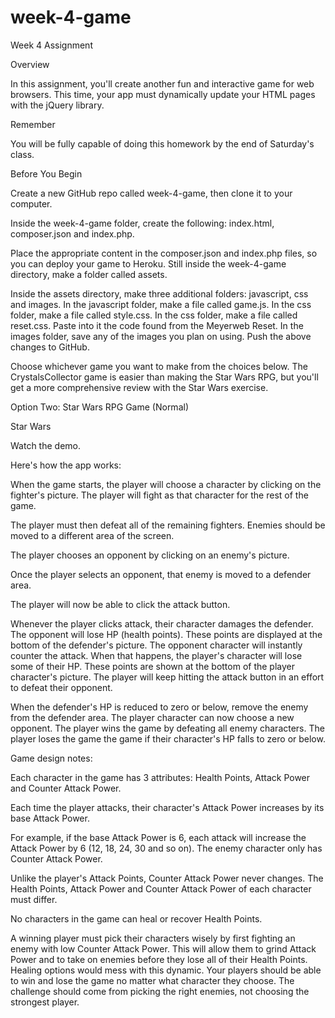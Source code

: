 # week-4-game

Week 4 Assignment

Overview

In this assignment, you'll create another fun and interactive game for web browsers. This time, your app must dynamically update your HTML pages with the jQuery library.

Remember

You will be fully capable of doing this homework by the end of Saturday's class.

Before You Begin

Create a new GitHub repo called week-4-game, then clone it to your computer.

Inside the week-4-game folder, create the following: index.html, composer.json and index.php.

Place the appropriate content in the composer.json and index.php files, so you can deploy your game to Heroku.
Still inside the week-4-game directory, make a folder called assets.

Inside the assets directory, make three additional folders: javascript, css and images.
In the javascript folder, make a file called game.js.
In the css folder, make a file called style.css.
In the css folder, make a file called reset.css. Paste into it the code found from the Meyerweb Reset.
In the images folder, save any of the images you plan on using.
Push the above changes to GitHub.

Choose whichever game you want to make from the choices below. The CrystalsCollector game is easier than making the Star Wars RPG, but you'll get a more comprehensive review with the Star Wars exercise.

Option Two: Star Wars RPG Game (Normal)

Star Wars

Watch the demo.

Here's how the app works:

When the game starts, the player will choose a character by clicking on the fighter's picture. The player will fight as that character for the rest of the game.

The player must then defeat all of the remaining fighters. Enemies should be moved to a different area of the screen.

The player chooses an opponent by clicking on an enemy's picture.

Once the player selects an opponent, that enemy is moved to a defender area.

The player will now be able to click the attack button.

Whenever the player clicks attack, their character damages the defender. The opponent will lose HP (health points). These points are displayed at the bottom of the defender's picture.
The opponent character will instantly counter the attack. When that happens, the player's character will lose some of their HP. These points are shown at the bottom of the player character's picture.
The player will keep hitting the attack button in an effort to defeat their opponent.

When the defender's HP is reduced to zero or below, remove the enemy from the defender area. The player character can now choose a new opponent.
The player wins the game by defeating all enemy characters. The player loses the game the game if their character's HP falls to zero or below.

Game design notes:

Each character in the game has 3 attributes: Health Points, Attack Power and Counter Attack Power.

Each time the player attacks, their character's Attack Power increases by its base Attack Power.

For example, if the base Attack Power is 6, each attack will increase the Attack Power by 6 (12, 18, 24, 30 and so on).
The enemy character only has Counter Attack Power.

Unlike the player's Attack Points, Counter Attack Power never changes.
The Health Points, Attack Power and Counter Attack Power of each character must differ.

No characters in the game can heal or recover Health Points.

A winning player must pick their characters wisely by first fighting an enemy with low Counter Attack Power. This will allow them to grind Attack Power and to take on enemies before they lose all of their Health Points. Healing options would mess with this dynamic.
Your players should be able to win and lose the game no matter what character they choose. The challenge should come from picking the right enemies, not choosing the strongest player.
